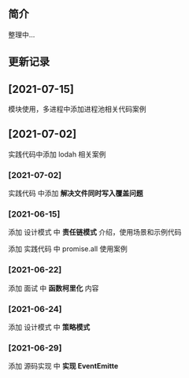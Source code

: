 ## 简介

整理中...

## 更新记录

## [2021-07-15]

模块使用，多进程中添加进程池相关代码案例

## [2021-07-02]

实践代码中添加 lodah 相关案例

### [2021-07-02]

实践代码 中添加 **解决文件同时写入覆盖问题**

### [2021-06-15]

添加 设计模式 中 **责任链模式** 介绍，使用场景和示例代码

添加 实践代码 中 promise.all 使用案例

### [2021-06-22]

添加 面试 中 **函数柯里化** 内容

### [2021-06-24]

添加 设计模式 中 **策略模式**

### [2021-06-29]

添加 源码实现 中 **实现 EventEmitte**
